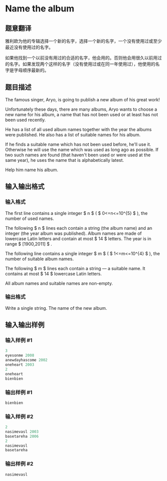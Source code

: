 # Name the album

## 题意翻译

雅利欧为他的专辑选择一个新的名字，选择一个新的名字，一个没有使用过或至少最近没有使用过的名字。

如果他找到一个以前没有用过的合适的名字，他会用的。否则他会用很久以前用过的名字。如果发现两个这样的名字（没有使用过或在同一年使用过），他使用的名字是字母顺序最新的。 

## 题目描述

The famous singer, Aryo, is going to publish a new album of his great work!

Unfortunately these days, there are many albums, Aryo wants to choose a new name for his album, a name that has not been used or at least has not been used recently.

He has a list of all used album names together with the year the albums were published. He also has a list of suitable names for his album.

If he finds a suitable name which has not been used before, he'll use it. Otherwise he will use the name which was used as long ago as possible. If two such names are found (that haven't been used or were used at the same year), he uses the name that is alphabetically latest.

Help him name his album.

## 输入输出格式

### 输入格式

The first line contains a single integer $ n $ ( $ 0<=n<=10^{5} $ ), the number of used names.

The following $ n $ lines each contain a string (the album name) and an integer (the year album was published). Album names are made of lowercase Latin letters and contain at most $ 14 $ letters. The year is in range $ [1900,2011] $ .

The following line contains a single integer $ m $ ( $ 1<=m<=10^{4} $ ), the number of suitable album names.

The following $ m $ lines each contain a string — a suitable name. It contains at most $ 14 $ lowercase Latin letters.

All album names and suitable names are non-empty.

### 输出格式

Write a single string. The name of the new album.

## 输入输出样例

### 输入样例 #1

```cpp
3
eyesonme 2008
anewdayhascome 2002
oneheart 2003
2
oneheart
bienbien

```
### 输出样例 #1

```cpp
bienbien

```
### 输入样例 #2

```cpp
2
nasimevasl 2003
basetareha 2006
2
nasimevasl
basetareha

```
### 输出样例 #2

```cpp
nasimevasl

```
